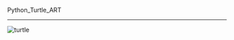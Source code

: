 Python_Turtle_ART
___________________________



![turtle](https://user-images.githubusercontent.com/64945040/227471902-70b86717-e87b-4b9a-9c3c-aa1820d42705.png)
